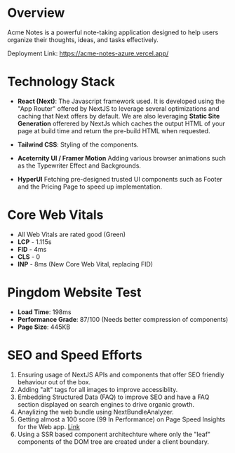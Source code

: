 # Overview

Acme Notes is a powerful note-taking application designed to help users organize their thoughts, ideas, and tasks effectively.

Deployment Link: https://acme-notes-azure.vercel.app/

# Technology Stack

- **React (Next)**: The Javascript framework used. It is developed using the "App Router" offered by NextJS to leverage several optimizations and caching that Next offers by default. We are also leveraging **Static Site Generation** offerered by NextJs which caches the output HTML of your page at build time and return the pre-build HTML when requested.

- **Tailwind CSS**: Styling of the components.

- **Aceternity UI / Framer Motion** Adding various browser animations such as the Typewriter Effect and Backgrounds.
- **HyperUI** Fetching pre-designed trusted UI components such as Footer and the Pricing Page to speed up implementation.

# Core Web Vitals

- All Web Vitals are rated good (Green)
- **LCP** - 1.115s
- **FID** - 4ms
- **CLS** - 0
- **INP** - 8ms (New Core Web Vital, replacing FID)

# Pingdom Website Test

- **Load Time**: 198ms
- **Performance Grade**: 87/100 (Needs better compression of components)
- **Page Size**: 445KB

# SEO and Speed Efforts

1. Ensuring usage of NextJS APIs and components that offer SEO friendly behaviour out of the box.
2. Adding "alt" tags for all images to improve accessiblity.
3. Embedding Structured Data (FAQ) to improve SEO and have a FAQ section displayed on search engines to drive organic growth.
4. Anaylizing the web bundle using NextBundleAnalyzer.
5. Getting almost a 100 score (99 In Performance) on Page Speed Insights for the Web app. [Link](https://pagespeed.web.dev/analysis/https-acme-notes-azure-vercel-app/wy03x5pytj?form_factor=desktop)
6. Using a SSR based component architechture where only the "leaf" components of the DOM tree are created under a client boundary.

